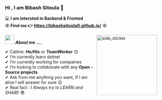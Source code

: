 ### Hi , I am Bibash Sitoula 👋
💻 **I am intersted in Backend & Fronted**   
🕸 **Find me 👉 https://bibashsitoula0.github.io/** 🕸 
<br><br>
<img align="right" width=200px height=200px alt="side_sticker" src="https://media.giphy.com/media/TEnXkcsHrP4YedChhA/giphy.gif" />
<img src="https://media.giphy.com/media/iY8CRBdQXODJSCERIr/giphy.gif" width="30px">&nbsp;***About me ....***

✔ Callme: ***He/His*** or ***TeamWorker*** 😊 <br>
✔ I’m currently learn dotnet<br>
✔ I’m currently working for compaines<br>
✔ I’m looking to collaborate with any **Open - Source projects**<br>
✔ Ask from me anything you want, If I am alive I will answer for sure 😉<br>
✔ Real fact : *I Always try to LEARN and SHARE* 😎<br><br>
<br>

